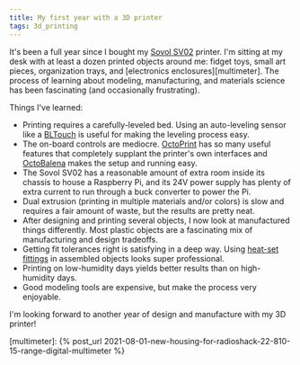 ```yaml
---
title: My first year with a 3D printer
tags: 3d_printing
---
```


It's been a full year since I bought my [Sovol SV02][sovolsv02] printer. I'm sitting at my desk with at least a dozen printed objects around me: fidget toys, small art pieces, organization trays, and [electronics enclosures][multimeter]. The process of learning about modeling, manufacturing, and materials science has been fascinating (and occasionally frustrating).

Things I've learned:

- Printing requires a carefully-leveled bed. Using an auto-leveling sensor like a [BLTouch][bltouch] is useful for making the leveling process easy.
- The on-board controls are mediocre. [OctoPrint][octoprint] has so many useful features that completely supplant the printer's own interfaces and [OctoBalena][octobalena] makes the setup and running easy.
- The Sovol SV02 has a reasonable amount of extra room inside its chassis to house a Raspberry Pi, and its 24V power supply has plenty of extra current to run through a buck converter to power the Pi.
- Dual extrusion (printing in multiple materials and/or colors) is slow and requires a fair amount of waste, but the results are pretty neat.
- After designing and printing several objects, I now look at manufactured things differently. Most plastic objects are a fascinating mix of manufacturing and design tradeoffs.
- Getting fit tolerances right is satisfying in a deep way. Using [heat-set fittings][heatset] in assembled objects looks super professional.
- Printing on low-humidity days yields better results than on high-humidity days.
- Good modeling tools are expensive, but make the process very enjoyable.

I'm looking forward to another year of design and manufacture with my 3D printer!

[sovolsv02]: https://sovol3d.com/products/sovol-sv02-dual-extrusion-3d-printer
[bltouch]: https://sovol3d.com/products/sovol-bltouch-auto-bed-leveling-sensor-bltouch-smart-for-3d-printer
[octoprint]: https://octoprint.org/
[octobalena]: https://github.com/MatthewCroughan/octobalena
[heatset]: https://www.adafruit.com/product/4256

[multimeter]: {% post_url 2021-08-01-new-housing-for-radioshack-22-810-15-range-digital-multimeter %}
